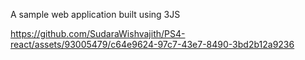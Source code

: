 A sample web application built using 3JS

https://github.com/SudaraWishvajith/PS4-react/assets/93005479/c64e9624-97c7-43e7-8490-3bd2b12a9236
